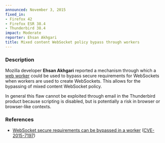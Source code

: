 ```yaml
---
announced: November 3, 2015
fixed_in:
- Firefox 42
- Firefox ESR 38.4
- Thunderbird 38.4
impact: Moderate
reporter: Ehsan Akhgari
title: Mixed content WebSocket policy bypass through workers
---
```


<h3>Description</h3>

<p>Mozilla developer <strong>Ehsan Akhgari</strong> reported a mechanism through which a
<a href="https://html.spec.whatwg.org/multipage/workers.html">web worker</a> could be used
to bypass secure requirements for WebSockets when workers are used to create WebSockets.
This allows for the bypassing of mixed content WebSocket policy.
</p>

<p class="note">In general this flaw cannot be exploited through email in the
Thunderbird product because scripting is disabled, but is potentially a risk in
browser or browser-like contexts.</p>

<h3>References</h3>

<ul>
  <li><a href="https://bugzilla.mozilla.org/show_bug.cgi?id=1204269">
       WebSocket secure requirements can be bypassed in a worker</a>
(<a href="http://cve.mitre.org/cgi-bin/cvename.cgi?name=CVE-2015-7197"
class="ex-ref">CVE-2015-7197</a>)</li>
</ul>



